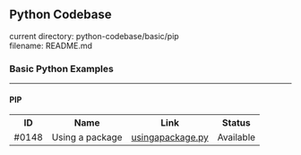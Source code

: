## Python Codebase

current directory: python-codebase/basic/pip  
filename: README.md  

### Basic Python Examples
----
#### PIP

<table>
  <tr>
    <th>ID</th>
    <th>Name</th>
    <th>Link</th>
    <th>Status</th>
  </tr>
<tr>
  <td>#0148</td>
  <td>Using a package</td>
  <td><a href="usingapackage.py">usingapackage.py</a></td>
  <td>Available</td>
</tr>
</table>
